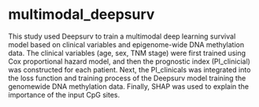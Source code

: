 # multimodal_deepsurv
This study used Deepsurv to train a multimodal deep learning survival model based on clinical variables and epigenome-wide DNA methylation data. The clinical variables (age, sex, TNM stage) were first trained using Cox proportional hazard model, and then the prognostic index (PI_clinicial) was constructed for each patient. Next, the PI_clinicals was integrated into the loss function and training process of the Deepsurv model training the genomewide DNA methylation data. Finally, SHAP was used to explain the importance of the input CpG sites.  
